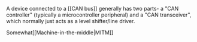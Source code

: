 A device connected to a [[CAN bus]] generally has two parts- a "CAN controller" (typically a microcontroller peripheral) and a "CAN transceiver", which normally just acts as a level shifter/line driver.

Somewhat[[Machine-in-the-middle|MITM]]
